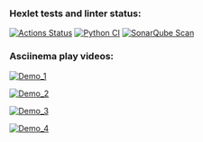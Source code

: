 ### Hexlet tests and linter status:
[![Actions Status](https://github.com/oleg-dixon/python-project-50/actions/workflows/hexlet-check.yml/badge.svg)](https://github.com/oleg-dixon/python-project-50/actions) [![Python CI](https://github.com/oleg-dixon/python-project-50/actions/workflows/pyci.yml/badge.svg)](https://github.com/oleg-dixon/python-project-50/actions/workflows/pyci.yml) [![SonarQube Scan](https://github.com/oleg-dixon/python-project-50/actions/workflows/sonarqube.yml/badge.svg)](https://github.com/oleg-dixon/python-project-50/actions/workflows/sonarqube.yml)

### Asciinema play videos:
[![Demo_1](https://asciinema.org/a/45M7valtIygIqxKGKuyvZgnpS.svg?rows=20)](https://asciinema.org/a/45M7valtIygIqxKGKuyvZgnpS)

[![Demo_2](https://asciinema.org/a/SR372s6iNQKzaKejhrwdQQpSh.svg)](https://asciinema.org/a/SR372s6iNQKzaKejhrwdQQpSh)

[![Demo_3](https://asciinema.org/a/OubwTZtkcX9s9gH8YP88OZcjL.svg)](https://asciinema.org/a/OubwTZtkcX9s9gH8YP88OZcjL)

[![Demo_4](https://asciinema.org/a/uBnSch4CvhsAtpFXOWuKCjgT8.svg)](https://asciinema.org/a/uBnSch4CvhsAtpFXOWuKCjgT8)